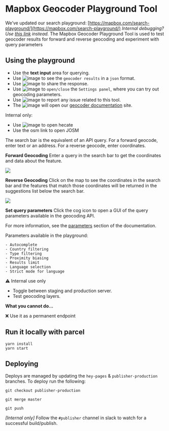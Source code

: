 # Mapbox Geocoder Playground Tool
We’ve updated our search playground: [https://mapbox.com/search-playground/](https://mapbox.com/search-playground/)
*Internal debugging? Use* [*this link*](https://hey.mapbox.com/search-playground/) *instead.*
The Mapbox Geocoder Playground Tool is used to test geocoder results for forward and reverse geocoding and experiment with query parameters  


## Using the playground
- Use the **text input** area for querying.
- Use ![image](https://user-images.githubusercontent.com/10425629/45964520-09138600-bff4-11e8-8a89-f368f496fa98.png) to see the `geocoder results` in a `json` format.
- Use ![image](https://user-images.githubusercontent.com/10425629/45964431-c487ea80-bff3-11e8-8705-598adc931a7f.png) to share the response.
- Use ![image](https://user-images.githubusercontent.com/10425629/45964577-32341680-bff4-11e8-93cf-306aeef9baa7.png) to `open/close` the `Settings panel`, where you can try out geocoding parameters.
- Use ![image](https://user-images.githubusercontent.com/10425629/45964380-a15d3b00-bff3-11e8-9f6d-f8f7d2efa0fe.png) to report any issue related to this tool.
- The ![image](https://user-images.githubusercontent.com/10425629/45965191-dbc7d780-bff5-11e8-87c0-94210f98765c.png) will open our [geocoder documentation](https://www.mapbox.com/api-documentation/#geocoding) site.

Internal only:

- Use ![image](https://user-images.githubusercontent.com/10425629/46829365-92a0b300-cd6b-11e8-8cac-1ff585a10d12.png) to open hecate
- Use the osm link to open JOSM

The search bar is the equivalent of an API query.  For a forward geocode, enter text or an address. For a reverse geocode, enter coordinates.

**Forward Geocoding** 
Enter a query in the search bar to get the coordinates and data about the feature.

![](https://d2mxuefqeaa7sj.cloudfront.net/s_5027A4BB40E1446B0B8D8F06587A89D4FD4D0AFC4D48F0CCBF27E186ABF22BBC_1537827703932_Screen+Shot+2018-09-24+at+6.21.27+PM.png)


**Reverse Geocoding** 
Click on the map to see the coordinates in the search bar and the features that match those coordinates will be returned in the suggestions list below the search bar.

![](https://d2mxuefqeaa7sj.cloudfront.net/s_5027A4BB40E1446B0B8D8F06587A89D4FD4D0AFC4D48F0CCBF27E186ABF22BBC_1537827353660_Screen+Shot+2018-09-24+at+6.15.40+PM.png)



**Set query parameters**
Click the cog icon to open a GUI of the query parameters available in the geocoding API.

For more information, see the [parameters](https://www.mapbox.com/api-documentation/#request-format) section of the documentation.

Parameters available in the playground:

    - Autocomplete
    - Country filtering
    - Type filtering
    - Proximity biasing
    - Results limit
    - Language selection
    - Strict mode for language


:warning:  Internal use only

- Toggle between staging and production server.
- Test geocoding layers.

**What you cannot do...**

:x: Use it as a permanent endpoint

## Run it locally with parcel
    yarn install
    yarn start
## Deploying

Deploys are managed by updating the `hey-pages` & `publisher-production` branches.
To deploy run the following:

    git checkout publisher-production
    
    git merge master
    
    git push

*[Internal only]* Follow the `#publisher` channel in slack to watch for a successful build/publish.
